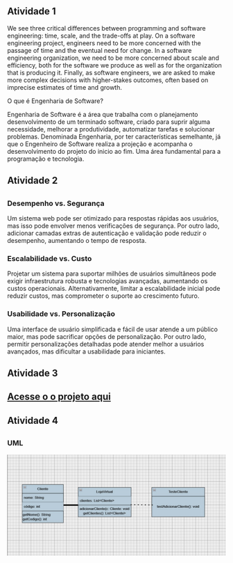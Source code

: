 <h2>Atividade 1 </h2>

We see three critical differences between programming and software engineering: time, scale, and the trade-offs at play. On a software engineering project, engineers need to be more concerned with the passage of time and the eventual need for change. In a software engineering organization, we need to be more concerned about scale and efficiency, both for the software we produce as well as for the organization that is producing it. Finally, as software engineers, we are asked to make more complex decisions with higher-stakes outcomes, often based on imprecise estimates of time and growth.

O que é Engenharia de Software?

Engenharia de Software é a área que trabalha com o planejamento desenvolvimento de um terminado software, criado para suprir alguma necessidade, melhorar a produtividade, automatizar tarefas e solucionar problemas. Denominada Engenharia, por ter características semelhante, já que o Engenheiro de Software realiza a projeção e acompanha o desenvolvimento do projeto do inicio ao fim. Uma área fundamental para a programação e tecnologia.


<h2>Atividade 2<h2>

<h3> Desempenho vs. Segurança </h3>

Um sistema web pode ser otimizado para respostas rápidas aos usuários, mas isso pode envolver menos verificações de segurança. Por outro lado, adicionar camadas extras de autenticação e validação pode reduzir o desempenho, aumentando o tempo de resposta.

<h3>Escalabilidade vs. Custo</h3>

Projetar um sistema para suportar milhões de usuários simultâneos pode exigir infraestrutura robusta e tecnologias avançadas, aumentando os custos operacionais. Alternativamente, limitar a escalabilidade inicial pode reduzir custos, mas comprometer o suporte ao crescimento futuro.

<h3>Usabilidade vs. Personalização</h3>

Uma interface de usuário simplificada e fácil de usar atende a um público maior, mas pode sacrificar opções de personalização. Por outro lado, permitir personalizações detalhadas pode atender melhor a usuários avançados, mas dificultar a usabilidade para iniciantes.

<h2>Atividade 3<h2>

<a href="https://github.com/jaupventur/bertoti/tree/main/EngSW/ExercicioAula/ExercicioAula" target="_blank">Acesse o o projeto aqui</a>


<h2>Atividade 4<h2>

<h3> UML </h3>

<img src="EngSW/UML_LojaVirtualClientes.jpg">

